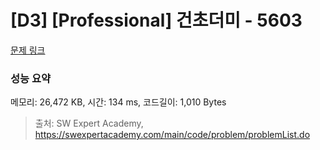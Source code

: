 # [D3] [Professional] 건초더미 - 5603 

[문제 링크](https://swexpertacademy.com/main/code/problem/problemDetail.do?contestProbId=AWXGEbd6cjMDFAUo) 

### 성능 요약

메모리: 26,472 KB, 시간: 134 ms, 코드길이: 1,010 Bytes



> 출처: SW Expert Academy, https://swexpertacademy.com/main/code/problem/problemList.do
